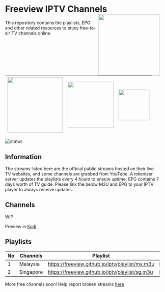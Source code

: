 # Freeview IPTV Channels <img align="right" src="http://freeview.github.io/iptv/freeview.png" width="200">
This repository contains the playlists, EPG and other related resources to enjoy free-to-air TV channels online.

|<img src="https://www.xda-developers.com/files/2018/09/android-tv-logo-810x298_c.png" width="180">|<img src="https://kodi.wiki/images/4/43/Side-by-side-dark-transparent.png" width="150">|<img src="https://upload.wikimedia.org/wikipedia/commons/thumb/f/f0/Plex_vector_logo.svg/320px-Plex_vector_logo.svg.png" width="100">|
| --- | --- | --- |

![status](https://img.shields.io/badge/tokenizer-ONLINE-brightgreen.svg?style=flat)

## Information
The streams listed here are the official public streams hosted on their live TV websites, and some channels are grabbed from YouTube. A tokenizer server updates the playlists every 4 hours to ensure uptime. EPG contains 7 days worth of TV guide. Please link the below M3U and EPG to your IPTV player to always receive updates.

## Channels
WIP

Preview in [Kodi](https://www.youtube.com/watch?v=u5BUG6iQHUc)

## Playlists
| No | Channels | Playlist |  EPG |
| --- | --- | --- | --- |
| 1 | Malaysia | https://freeview.github.io/iptv/playlist/my.m3u | https://freeview.github.io/iptv/epg/my.xml |
| 2 | Singapore | https://freeview.github.io/iptv/playlist/sg.m3u | https://freeview.github.io/iptv/epg/sg.xml |

More free channels soon! Help report broken streams [here](https://github.com/freeview/iptv/issues/new)
